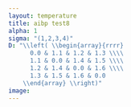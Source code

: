 ```yaml
---
layout: temperature
title: aibp test8
alpha: 1
sigma: "(1,2,3,4)"
D: "\\left( \\begin{array}{rrrr}
      0.0 & 1.1 & 1.2 & 1.3 \\\\
      1.1 & 0.0 & 1.4 & 1.5 \\\\
      1.2 & 1.4 & 0.0 & 1.6 \\\\
      1.3 & 1.5 & 1.6 & 0.0
    \\end{array} \\right)"
image:
---
```


<!-- Javascript: -->
<script type="text/javascript">
  draw("/assets/demoDat.tsv","tau","#multilinePlot");
</script>
